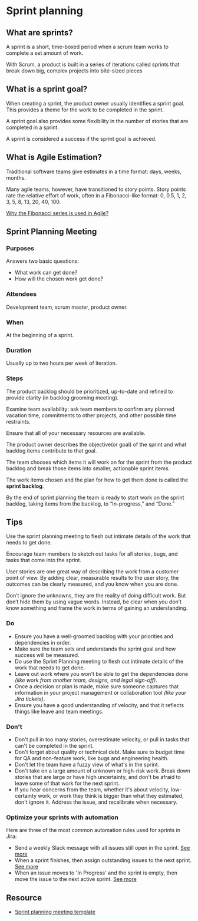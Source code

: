 # Sprint planning

## What are sprints?

A sprint is a short, time-boxed period when a scrum team works to complete a set amount of work. 

With Scrum, a product is built in a series of iterations called sprints that break down big, complex projects into bite-sized pieces


## What is a sprint goal?

When creating a sprint, the product owner usually identifies a sprint goal. This provides a theme for the work to be completed in the sprint.

A sprint goal also provides some flexibility in the number of stories that are completed in a sprint. 

A sprint is considered a success if the sprint goal is achieved.


## What is Agile Estimation?

Traditional software teams give estimates in a time format: days, weeks, months.

Many agile teams, however, have transitioned to story points. Story points rate the relative effort of work, often in a Fibonacci-like format: 0, 0.5, 1, 2, 3, 5, 8, 13, 20, 40, 100. 

[Why the Fibonacci series is used in Agile?](https://www.lucidchart.com/blog/fibonacci-scale-for-agile-estimation)


## Sprint Planning Meeting

### Purposes

Answers two basic questions: 
- What work can get done?
- How will the chosen work get done?

### Attendees

Development team, scrum master, product owner.

### When

At the beginning of a sprint.

### Duration

Usually up to two hours per week of iteration.

### Steps

The product backlog should be prioritized, up-to-date and refined to provide clarity (in backlog grooming meeting).

Examine team availability: ask team members to confirm any planned vacation time, commitments to other projects, and other possible time restraints.

Ensure that all of your necessary resources are available.

The product owner describes the objective(or goal) of the sprint and what backlog items contribute to that goal.

The team chooses which items it will work on for the sprint from the product backlog and break those items into smaller, actionable sprint items.

The work items chosen and the plan for how to get them done is called the **sprint backlog**.

By the end of sprint planning the team is ready to start work on the sprint backlog, taking items from the backlog, to “In-progress,” and “Done."


## Tips

Use the sprint planning meeting to flesh out intimate details of the work that needs to get done.

Encourage team members to sketch out tasks for all stories, bugs, and tasks that come into the sprint.

User stories are one great way of describing the work from a customer point of view. By adding clear, measurable results to the user story, the outcomes can be clearly measured, and you know when you are done.

Don’t ignore the unknowns, they are the reality of doing difficult work. But don’t hide them by using vague words. Instead, be clear when you don’t know something and frame the work in terms of gaining an understanding.


### Do

- Ensure you have a well-groomed backlog with your priorities and dependencies in order.
- Make sure the team sets and understands the sprint goal and how success will be measured.
- Do use the Sprint Planning meeting to flesh out intimate details of the work that needs to get done.
- Leave out work where you won't be able to get the dependencies done *(like work from another team, designs, and legal sign-off)*.
- Once a decision or plan is made, make sure someone captures that information in your project management or collaboration tool *(like your Jira tickets)*.
- Ensure you have a good understanding of velocity, and that it reflects things like leave and team meetings.


### Don't

- Don't pull in too many stories, overestimate velocity, or pull in tasks that can't be completed in the sprint.
- Don't forget about quality or technical debt. Make sure to budget time for QA and non-feature work, like bugs and engineering health.
- Don't let the team have a fuzzy view of what's in the sprint.
- Don't take on a large amount of unknown or high-risk work. Break down stories that are large or have high uncertainty, and don't be afraid to leave some of that work for the next sprint.
- If you hear concerns from the team, whether it's about velocity, low-certainty work, or work they think is bigger than what they estimated, don't ignore it. Address the issue, and recalibrate when necessary.


### Optimize your sprints with automation

Here are three of the most common automation rules used for sprints in Jira:

- Send a weekly Slack message with all issues still open in the sprint. [See more](https://www.atlassian.com/software/jira/automation-template-library/rules#/rule/1363405)
- When a sprint finishes, then assign outstanding issues to the next sprint. [See more](https://www.atlassian.com/software/jira/automation-template-library/rules#/rule/1357182)
- When an issue moves to 'In Progress' and the sprint is empty, then move the issue to the next active sprint. [See more](https://www.atlassian.com/software/jira/automation-template-library/rules#/rule/1309924)


## Resource

- [Sprint planning meeting template](https://www.atlassian.com/software/confluence/templates/sprint-planning-meeting)